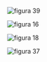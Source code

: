 ![figura 39](https://user-images.githubusercontent.com/17542095/32791184-b003c2c6-c960-11e7-84b7-c658fd699744.jpg)

![figura 16](https://user-images.githubusercontent.com/17542095/32791153-9f5fef12-c960-11e7-9278-8b0d193b8088.jpg)

![figura 18](https://user-images.githubusercontent.com/17542095/32791166-a3101c86-c960-11e7-89aa-f95a253c79d7.jpg)

![figura 37](https://user-images.githubusercontent.com/17542095/32791180-ac37160c-c960-11e7-9993-0800ff1f3fc0.jpg)
